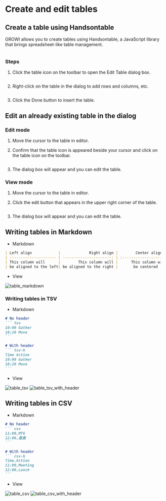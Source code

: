 # Create and edit tables

## Create a table using Handsontable

GROWI allows you to create tables using Handsontable, a JavaScript library that brings spreadsheet-like table management.

<img :src="$withBase('/assets/images/table.png')" alt="">

### Steps

1. Click the table icon on the toolbar to open the Edit Table dialog box.

  <img :src="$withBase('/assets/images/table_button.png')" alt="">

2. Right-click on the table in the dialog to add rows and columns, etc.

  <img :src="$withBase('/assets/images/insert_columns.png')" alt="">

3. Click the Done button to insert the table.

## Edit an already existing table in the dialog

### Edit mode

1. Move the cursor to the table in editor.

2. Confirm that the table icon is appeared beside your cursor and click on the table icon on the toolbar.

  <img :src="$withBase('/assets/images/edit_exists_table.png')" alt="">

3. The dialog box will appear and you can edit the table.

### View mode

1. Move the cursor to the table in editor.

2. Click the edit button that appears in the upper right corner of the table.

  <img :src="$withBase('/assets/images/edit_exists_table_view.png')" alt="">

3. The dialog box will appear and you can edit the table.

## Writing tables in Markdown

- Markdown

```markdown
| Left align            |             Right align |        Center align        |
| :-------------------- | ----------------------: | :------------------------: |
| This column will      |        This column will |      This column will      |
| be aligned to the left| be aligned to the right |       be centered          |
```

- View

<img :src="$withBase('/assets/images/en/table_markdown.png')" alt="table_markdown">

### Writing tables in TSV

- Markdown

````markdown
# No header
``` tsv
10:00 Gather
10:20 Move
```

# With header
``` tsv-h
Time Action
10:00 Gather
10:20 Move
```
````

- View

<img :src="$withBase('/assets/images/en/table_tsv.png')" alt="table_tsv">

<img :src="$withBase('/assets/images/en/table_tsv_with_header.png')" alt="table_tsv_with_header">

## Writing tables in CSV

- Markdown

````markdown
# No header
``` csv
11:00,MTG
12:00,昼食
```

# With header
``` csv-h
Time,Action
11:00,Meeting
12:00,Lunch
```
````

- View

<img :src="$withBase('/assets/images/en/table_csv.png')" alt="table_csv">

<img :src="$withBase('/assets/images/en/table_csv_with_header.png')" alt="table_csv_with_header">
